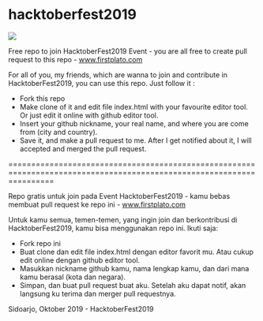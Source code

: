 # hacktoberfest2019
![](https://hacktoberfest.digitalocean.com/assets/logo-hf19-header-8245176fe235ab5d942c7580778a914110fa06a23c3d55bf40e2d061809d8785.svg)

Free repo to join HacktoberFest2019 Event - you are all free to create pull request to this repo - www.firstplato.com

For all of you, my friends, which are wanna to join and contribute in HacktoberFest2019, you can use this repo. Just follow it :
- Fork this repo
- Make clone of it and edit file index.html with your favourite editor tool. Or just edit it online with github editor tool.
- Insert your github nickname, your real name, and where you are come from (city and country).
- Save it, and make a pull request to me. After I get notified about it, I will accepted and merged the pull request.

======================================================================================================================

Repo gratis untuk join pada Event HacktoberFest2019 - kamu bebas membuat pull request ke repo ini - www.firstplato.com

Untuk kamu semua, temen-temen, yang ingin join dan berkontribusi di HacktoberFest2019, kamu bisa menggunakan repo ini. Ikuti saja:
- Fork repo ini
- Buat clone dan edit file index.html dengan editor favorit mu. Atau cukup edit online dengan github editor tool.
- Masukkan nickname github kamu, nama lengkap kamu, dan dari mana kamu berasal (kota dan negara).
- Simpan, dan buat pull request buat aku. Setelah aku dapat notif, akan langsung ku terima dan merger pull requestnya.

Sidoarjo, Oktober 2019 - HacktoberFest2019
